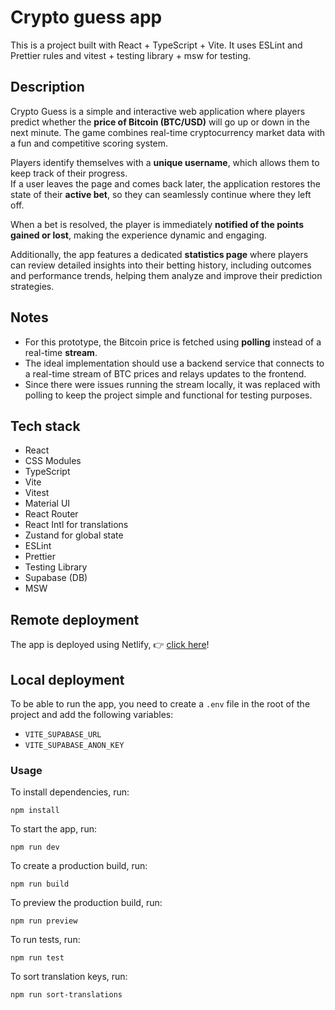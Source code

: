 # Crypto guess app

This is a project built with React + TypeScript + Vite.
It uses ESLint and Prettier rules and vitest + testing library + msw for testing.

## Description

Crypto Guess is a simple and interactive web application where players predict whether the **price of Bitcoin (BTC/USD)** will go up or down in the next minute. The game combines real-time cryptocurrency market data with a fun and competitive scoring system.

Players identify themselves with a **unique username**, which allows them to keep track of their progress.  
If a user leaves the page and comes back later, the application restores the state of their **active bet**, so they can seamlessly continue where they left off.

When a bet is resolved, the player is immediately **notified of the points gained or lost**, making the experience dynamic and engaging.

Additionally, the app features a dedicated **statistics page** where players can review detailed insights into their betting history, including outcomes and performance trends, helping them analyze and improve their prediction strategies.

## Notes

- For this prototype, the Bitcoin price is fetched using **polling** instead of a real-time **stream**.
- The ideal implementation should use a backend service that connects to a real-time stream of BTC prices and relays updates to the frontend.
- Since there were issues running the stream locally, it was replaced with polling to keep the project simple and functional for testing purposes.

## Tech stack

- React
- CSS Modules
- TypeScript
- Vite
- Vitest
- Material UI
- React Router
- React Intl for translations
- Zustand for global state
- ESLint
- Prettier
- Testing Library
- Supabase (DB)
- MSW

## Remote deployment

The app is deployed using Netlify, 👉 [click here](https://playcrypto.netlify.app/)!

## Local deployment

To be able to run the app, you need to create a `.env` file in the root of the project and add the following variables:

- `VITE_SUPABASE_URL`
- `VITE_SUPABASE_ANON_KEY`

### Usage

To install dependencies, run:

```
npm install
```

To start the app, run:

```
npm run dev
```

To create a production build, run:

```
npm run build
```

To preview the production build, run:

```
npm run preview
```

To run tests, run:

```
npm run test
```

To sort translation keys, run:

```
npm run sort-translations
```
